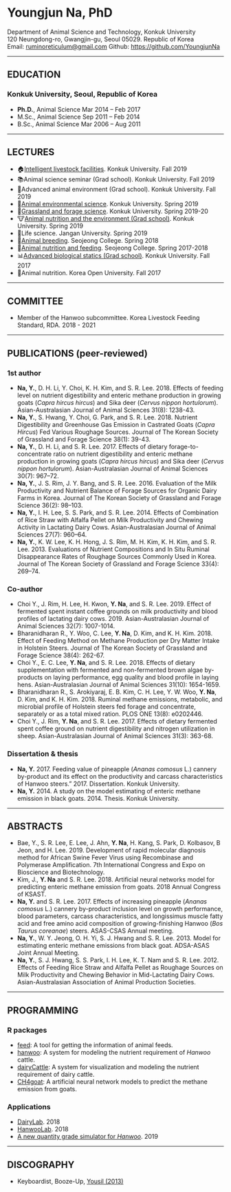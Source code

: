 # Youngjun Na, PhD   
Department of Animal Science and Technology, Konkuk University  
120 Neungdong-ro, Gwangjin-gu, Seoul 05029. Republic of Korea  
Email: ruminoreticulum@gmail.com
Github: https://github.com/YoungjunNa

--------------

## EDUCATION
### **Konkuk University**, Seoul, Republic of Korea  
- **Ph.D.**, Animal Science	Mar 2014 – Feb 2017  
- M.Sc., Animal Science	Sep 2011 – Feb 2014  
- B.Sc., Animal Science	Mar 2006 – Aug 2011  

--------------

## LECTURES   
- :house:[Intelligent livestock facilities](https://github.com/YoungjunNa/2019-intelligent-livestock-facilities). Konkuk University. Fall 2019   
- :books:Animal science seminar (Grad school). Konkuk University. Fall 2019
- :cow2:Advanced animal environment (Grad school). Konkuk University. Fall 2019
- :pig:[Animal environmental science](https://youngjunna.github.io/animal-environmental-science/). Konkuk University. Spring 2019  
- :seedling:[Grassland and forage science](https://youngjunna.github.io/presentation/2019/03/12/forage-sci-intro.html). Konkuk University. Spring 2019-20   
- :cow:[Animal nutrition and the environment (Grad school)](https://github.com/YoungjunNa/2019-animal-nutrition-and-the-environment). Konkuk University. Spring 2019   
- :revolving_hearts:Life science. Jangan University. Spring 2019  
- :pig2:[Animal breeding](https://github.com/YoungjunNa/2018_breeding_science). Seojeong College. Spring 2018
- :dog:[Animal nutrition and feeding](https://github.com/YoungjunNa/2018_animal_nutrition_and_feeding). Seojeong College. Spring 2017-2018  
- :bar_chart:[Advanced biological statics (Grad school)](https://github.com/YoungjunNa/2017_advanced_biological_statics). Konkuk University. Fall 2017  
- :sheep:Animal nutrition. Korea Open University. Fall 2017

--------------

## COMMITTEE
- Member of the Hanwoo subcommittee. Korea Livestock Feeding Standard, RDA. 2018 - 2021  

--------------

## PUBLICATIONS (peer-reviewed)  
### 1st author
- **Na, Y.**, D. H. Li, Y. Choi, K. H. Kim, and S. R. Lee. 2018.
Effects of feeding level on nutrient digestibility and enteric methane production in growing goats (*Capra hircus hircus*) and Sika deer (*Cervus nippon hortulorum*). Asian-Australasian Journal of Animal Sciences 31(8): 1238-43.  
- **Na, Y.**, S. Hwang, Y. Choi, G. Park, and S. R. Lee. 2018. Nutrient Digestibility and Greenhouse Gas Emission in Castrated Goats (*Capra Hircus*) Fed Various Roughage Sources. Journal of The Korean Society of Grassland and Forage Science 38(1): 39-43.  
- **Na, Y.**, D. H. Li, and S. R. Lee. 2017. Effects of dietary forage-to-concentrate ratio on nutrient digestibility and enteric methane production in growing goats (*Capra hircus hircus*) and Sika deer (*Cervus nippon hortulorum*). Asian-Australasian Journal of Animal Sciences 30(7): 967–72.  
- **Na, Y.**, J. S. Rim, J. Y. Bang, and S. R. Lee. 2016. Evaluation of the Milk Productivity and Nutrient Balance of Forage Sources for Organic Dairy Farms in Korea. Journal of The Korean Society of Grassland and Forage Science 36(2): 98–103.   
- **Na, Y.**, I. H. Lee, S. S. Park, and S. R. Lee. 2014. Effects of Combination of Rice Straw with Alfalfa Pellet on Milk Productivity and Chewing Activity in Lactating Dairy Cows. Asian-Australasian Journal of Animal Sciences 27(7): 960–64.  
- **Na, Y.**, K. W. Lee, K. H. Hong, J. S. Rim, M. H. Kim, K. H. Kim, and S. R. Lee. 2013. Evaluations of Nutrient Compositions and In Situ Ruminal Disappearance Rates of Roughage Sources Commonly Used in Korea. Journal of The Korean Society of Grassland and Forage Science 33(4): 269–74.  

### Co-author
- Choi Y., J. Rim, H. Lee, H. Kwon, **Y. Na**, and S. R. Lee. 2019. Effect of fermented spent instant coffee grounds on milk productivity and blood profiles of lactating dairy cows. 2019. Asian-Australasian Journal of Animal Sciences 32(7): 1007-1014.  
- Bharanidharan R., Y. Woo, C. Lee, **Y. Na**, D. Kim, and K. H. Kim. 2018. Effect of Feeding Method on Methane Production per Dry Matter Intake in Holstein Steers. Journal of The Korean Society of Grassland and Forage Science 38(4): 262-67.   
- Choi Y., E. C. Lee, **Y. Na**, and S. R. Lee. 2018. Effects of dietary supplementation with fermented and non-fermented brown algae by-products on laying performance, egg quality and blood profile in laying hens. Asian-Australasian Journal of Animal Sciences 31(10): 1654-1659.
- Bharanidharan R., S. Arokiyaraj, E. B. Kim, C. H. Lee, Y. W. Woo, **Y. Na**, D. Kim, and K. H. Kim. 2018. Ruminal methane emissions, metabolic, and microbial profile of Holstein steers fed forage and concentrate, separately or as a total mixed ration. PLOS ONE 13(8): e0202446.  
- Choi Y., J. Rim, **Y. Na**, and S. R. Lee. 2017. Effects of dietary fermented spent coffee ground on nutrient digestibility and nitrogen utilization in sheep. Asian-Australasian Journal of Animal Sciences 31(3): 363-68.

### Dissertation & thesis  
- **Na, Y.** 2017. Feeding value of pineapple (*Ananas comosus* L.) cannery by-product and its effect on the productivity and carcass characteristics of Hanwoo steers.” 2017. Dissertation. Konkuk University.  
- **Na, Y.** 2014. A study on the model estimating of enteric methane emission in black goats. 2014. Thesis. Konkuk University.

--------------

## ABSTRACTS
- Bae, Y., S. R. Lee, E. Lee, J. Ahn, **Y. Na**, H. Kang, S. Park, D. Kolbasov, B Jeon, and H. Lee. 2019. Development of rapid molecular diagnosis method for African Swine Fever Virus using Recombinase and Polymerase Amplification. 7th International Congress and Expo on Bioscience and Biotechnology.  
- Kim, J., **Y. Na** and S. R. Lee. 2018. Artificial neural networks model for predicting enteric methane emission from goats. 2018 Annual Congress of KSAST.  
- **Na, Y.** and S. R. Lee. 2017. Effects of increasing pineapple (*Ananas comosus* L.) cannery by-product inclusion level on growth performance, blood parameters, carcass characteristics, and longissimus muscle fatty acid and free amino acid composition of growing-finishing Hanwoo (*Bos Taurus coreanae*) steers. ASAS-CSAS Annual meeting.   
- **Na, Y.**, W. Y. Jeong, O. H. Yi, S. J. Hwang and S. R. Lee. 2013. Model for estimating enteric methane emissions from black goat. ADSA-ASAS Joint Annual Meeting.  
- **Na, Y.**, S. J. Hwang, S. S. Park, I. H. Lee, K. T. Nam and S. R. Lee. 2012. Effects of Feeding Rice Straw and Alfalfa Pellet as Roughage Sources on Milk Productivity and Chewing Behavior in Mid-Lactating Dairy Cows. Asian-Australasian Association of Animal Production Societies.  

--------------
## PROGRAMMING  
### R packages  
- [feed](https://github.com/adatalab/feed): A tool for getting the information of animal feeds.    
- [hanwoo](https://github.com/adatalab/hanwoo): A system for modeling the nutrient requirement of *Hanwoo* cattle.   
- [dairyCattle](https://github.com/adatalab/dairyCattle): A system for visualization and modeling the nutrient requirement of dairy cattle.
- [CH4goat](https://github.com/adatalab/CH4goat): A artificial neural network models to predict the methane emission from goats.

### Applications  
- [DairyLab](https://adatalab.github.io/dairylab-pro). 2018  
- [HanwooLab](https://youngjunna.shinyapps.io/hanwoolab-example/). 2018  
- [A new quantity grade simulator for *Hanwoo*](https://youngjunna.shinyapps.io/hanwoo-new-windex/). 2019  

--------------

## DISCOGRAPHY
- Keyboardist, Booze-Up, [Yousil (2013)](http://www.melon.com/album/detail.htm?albumId=2094686)  
